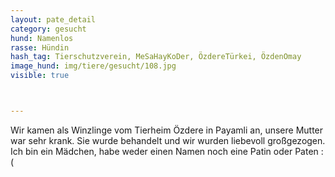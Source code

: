 ```yaml
---
layout: pate_detail
category: gesucht
hund: Namenlos
rasse: Hündin
hash_tag: Tierschutzverein, MeSaHayKoDer, ÖzdereTürkei, ÖzdenOmay
image_hund: img/tiere/gesucht/108.jpg
visible: true



---
```


Wir kamen als Winzlinge vom Tierheim Özdere in Payamli an, unsere Mutter war sehr krank. Sie wurde behandelt und wir wurden liebevoll großgezogen.
Ich bin ein Mädchen, habe weder einen Namen noch eine Patin oder Paten :(
